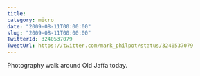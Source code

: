 ```yaml
---
title: 
category: micro
date: "2009-08-11T00:00:00"
slug: "2009-08-11T00:00:00"
TwitterId: 3240537079
TweetUrl: https://twitter.com/mark_philpot/status/3240537079
---
```


Photography walk around Old Jaffa today.

